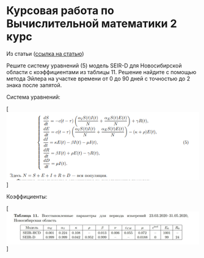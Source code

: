 # Курсовая работа по Вычислительной математики 2 курс

Из статьи ([ссылка на статью](https://eios.sibsutis.ru/pluginfile.php/176344/question/questiontext/463370/3/6312609/%D0%A1%D1%82%D0%B0%D1%82%D1%8C%D1%8F%20%D0%B2%20%D0%A1%D0%B8%D0%B1%D0%96%D0%92%D0%9C%20%D0%9A%D1%80%D0%B8%D0%B2%D0%BE%D1%80%D0%BE%D1%82%D1%8C%D0%BA%D0%BE.pdf))

Решите систему уравнений (5) модель SEIR-D для Новосибирской области с коэффициентами из таблицы 11.  Решение найдите с помощью метода Эйлера на участке времени от 0 до 90 дней с точностью до 2 знака после запятой.

Система уравнений: 

[![Build Status](https://raw.githubusercontent.com/Ivan-PIA/Vich_math/main/kursach/2023-05-03_15-29-57.png)]

Коэффициенты:

[![Build Status](https://raw.githubusercontent.com/Ivan-PIA/Vich_math/main/kursach/l_-ciCwb4tA.jpg)]


